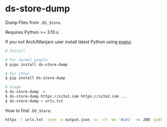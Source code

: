 # ds-store-dump

Dump Files from `.DS_Store`.

Requires Python >= 3.10.x.

If you not Arch/Manjaro user install latest Python using [pyenv](https://github.com/pyenv/pyenv).

```bash
# Install

# For normal people
$ pipx install ds-store-dump

# For other
$ pip install ds-store-dump

# Usage
$ ds-store-dump -h
$ ds-store-dump https://site1.com https://site2.com ...
$ ds-store-dump < urls.txt
```

How to find `.DS_Store`:

```bash
httpx -l urls.txt -json -o output.json -sc -ct -ms 'Bud1' -mc 200 -path /.DS_Store
```

